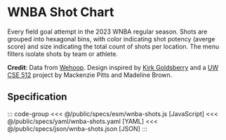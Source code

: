 <script setup>
  import { coordinator } from '@uwdata/vgplot';
  coordinator().clear();
</script>

# WNBA Shot Chart

Every field goal attempt in the 2023 WNBA regular season. Shots are grouped into hexagonal bins, with color indicating shot potency (averge score) and size indicating the total count of shots per location. The menu filters isolate shots by team or athlete.

<Example spec="/specs/yaml/wnba-shots.yaml" />

**Credit**: Data from [Wehoop](https://wehoop.sportsdataverse.org/). Design inspired by [Kirk Goldsberry](https://en.wikipedia.org/wiki/Kirk_Goldsberry) and a [UW CSE 512](https://courses.cs.washington.edu/courses/cse512/24sp/) project by Mackenzie Pitts and Madeline Brown.


## Specification

::: code-group
<<< @/public/specs/esm/wnba-shots.js [JavaScript]
<<< @/public/specs/yaml/wnba-shots.yaml [YAML]
<<< @/public/specs/json/wnba-shots.json [JSON]
:::
